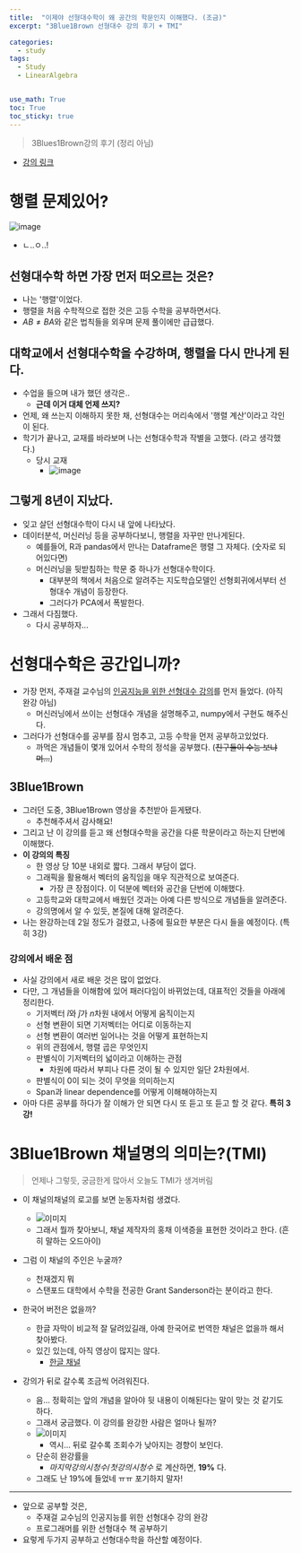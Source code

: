 ```yaml
---
title:  "이제야 선형대수학이 왜 공간의 학문인지 이해했다. (조금)"
excerpt: "3Blue1Brown 선형대수 강의 후기 + TMI"

categories:
  - study
tags:
  - Study
  - LinearAlgebra


use_math: True
toc: True
toc_sticky: true
---
```

> 3Blues1Brown강의 후기 (정리 아님)

* [강의 링크](https://www.youtube.com/playlist?list=PLZHQObOWTQDPD3MizzM2xVFitgF8hE_ab)

# 행렬 문제있어?
![image](https://github.com/Sean-Parkk/seanparkk/blob/master/assets/images/3B1B_review/image.jfif?raw=true)

* ㄴ..ㅇ..!

## 선형대수학 하면 가장 먼저 떠오르는 것은?
* 나는 '행렬'이었다.
* 행렬을 처음 수학적으로 접한 것은 고등 수학을 공부하면서다.
* $AB \neq BA$와 같은 법칙들을 외우며 문제 풀이에만 급급했다.

## 대학교에서 선형대수학을 수강하며, 행렬을 다시 만나게 된다.
* 수업을 들으며 내가 했던 생각은..
  * **근데 이거 대체 언제 쓰지?**
* 언제, 왜 쓰는지 이해하지 못한 채, 선형대수는 머리속에서 '행렬 계산'이라고 각인이 된다.
* 학기가 끝나고, 교재를 바라보며 나는 선형대수학과 작별을 고했다. (라고 생각했다.)
  * 당시 교재
    * ![image](https://github.com/Sean-Parkk/seanparkk/blob/master/assets/images/3B1B_review/image1.jpg?raw=true)

## 그렇게 8년이 지났다.
* 잊고 살던 선형대수학이 다시 내 앞에 나타났다.
* 데이터분석, 머신러닝 등을 공부하다보니, 행렬을 자꾸만 만나게된다.
  * 예를들어, R과 pandas에서 만나는 Dataframe은 행렬 그 자체다. (숫자로 되어있다면)
  * 머신러닝을 뒷받침하는 학문 중 하나가 선형대수학이다.
    * 대부분의 책에서 처음으로 알려주는 지도학습모델인 선형회귀에서부터 선형대수 개념이 등장한다.
    * 그러다가 PCA에서 폭발한다.
* 그래서 다짐했다.
  * 다시 공부하자...

# 선형대수학은 공간입니까?
* 가장 먼저, 주재걸 교수님의 [인공지능을 위한 선형대수 강의](https://www.edwith.org/linearalgebra4ai/joinLectures/14072)를 먼저 들었다. (아직 완강 아님)
  * 머신러닝에서 쓰이는 선형대수 개념을 설명해주고, numpy에서 구현도 해주신다.
* 그러다가 선형대수를 공부를 잠시 멈추고, 고등 수학을 먼저 공부하고있었다.
  * 까먹은 개념들이 몇개 있어서 수학의 정석을 공부했다. (~~친구들이 수능 보냐며...~~)

## 3Blue1Brown
* 그러던 도중, 3Blue1Brown 영상을 추천받아 듣게됐다.
  * 추천해주셔서 감사해요!
* 그리고 난 이 강의를 듣고 왜 선형대수학을 공간을 다룬 학문이라고 하는지 단번에 이해했다.
* **이 강의의 특징**
  * 한 영상 당 10분 내외로 짧다. 그래서 부담이 없다.
  * 그래픽을 활용해서 벡터의 움직임을 매우 직관적으로 보여준다.
    * 가장 큰 장점이다. 이 덕분에 벡터와 공간을 단번에 이해했다.
  * 고등학교와 대학교에서 배웠던 것과는 아예 다른 방식으로 개념들을 알려준다.
  * 강의명에서 알 수 있듯, 본질에 대해 알려준다.
* 나는 완강하는데 2일 정도가 걸렸고, 나중에 필요한 부분은 다시 들을 예정이다. (특히 3강)

### 강의에서 배운 점
* 사실 강의에서 새로 배운 것은 많이 없었다.
* 다만, 그 개념들을 이해함에 있어 패러다임이 바뀌었는데, 대표적인 것들을 아래에 정리한다.
  * 기저벡터 $\hat{i}$와 $\hat{j}$가 $n$차원 내에서 어떻게 움직이는지
  * 선형 변환이 되면 기저벡터는 어디로 이동하는지
  * 선형 변환이 여러번 일어나는 것을 어떻게 표현하는지
  * 위의 관점에서, 행렬 곱은 무엇인지
  * 판별식이 기저벡터의 넓이라고 이해하는 관점
    * 차원에 따라서 부피나 다른 것이 될 수 있지만 일단 2차원에서.
  * 판별식이 0이 되는 것이 무엇을 의미하는지
  * Span과 linear dependence를 어떻게 이해해야하는지
* 아마 다른 공부를 하다가 잘 이해가 안 되면 다시 또 듣고 또 듣고 할 것 같다. **특히 3강!**

# 3Blue1Brown 채널명의 의미는?(TMI)
> 언제나 그렇듯, 궁금한게 많아서 오늘도 TMI가 생겨버림

* 이 채널의채널의 로고를 보면 눈동자처럼 생겼다.
  * ![이미지](https://upload.wikimedia.org/wikipedia/commons/thumb/6/64/3B1B_Logo.svg/300px-3B1B_Logo.svg.png)
  * 그래서 뭘까 찾아보니, 채널 제작자의 홍채 이색증을 표현한 것이라고 한다. (흔히 말하는 오드아이)

* 그럼 이 채널의 주인은 누굴까?
  * 천재겠지 뭐
  * 스탠포드 대학에서 수학을 전공한 Grant Sanderson라는 분이라고 한다.

* 한국어 버전은 없을까?
  * 한글 자막이 비교적 잘 달려있길래, 아예 한국어로 번역한 채널은 없을까 해서 찾아봤다.
  * 있긴 있는데, 아직 영상이 많지는 않다.
    * [한글 채널](https://www.youtube.com/channel/UCJK07Uk2KY9r78ksPoXg-3g?)

* 강의가 뒤로 갈수록 조금씩 어려워진다.
  * 음... 정확히는 앞의 개념을 알아야 뒷 내용이 이해된다는 말이 맞는 것 같기도 하다.
  * 그래서 궁금했다. 이 강의를 완강한 사람은 얼마나 될까?
  * ![이미지](https://github.com/Sean-Parkk/seanparkk/blob/master/assets/images/3B1B_review/image.png?raw=true)
    * 역시... 뒤로 갈수록 조회수가 낮아지는 경향이 보인다.
  * 단순히 완강률을
    * $마지막 강의 시청수 / 첫 강의 시청수$ 로 계산하면, **19%** 다.
  * 그래도 난 19%에 들었네 ㅠㅠ 포기하지 말자!

- - - - -
* 앞으로 공부할 것은,
  * 주재걸 교수님의 인공지능를 위한 선형대수 강의 완강
  * 프로그래머를 위한 선형대수 책 공부하기
* 요렇게 두가지 공부하고 선형대수학을 하산할 예정이다.
